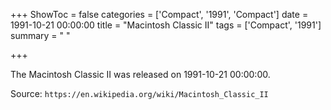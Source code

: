 +++
ShowToc = false
categories = ['Compact', '1991', 'Compact']
date = 1991-10-21 00:00:00
title = "Macintosh Classic II"
tags = ['Compact', '1991']
summary = " "

+++

The Macintosh Classic II was released on 1991-10-21 00:00:00.

Source: `https://en.wikipedia.org/wiki/Macintosh_Classic_II`


